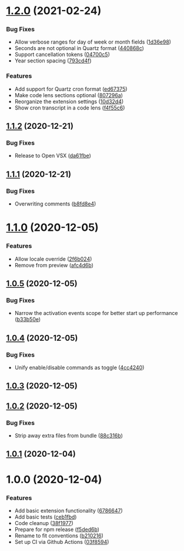 # [1.2.0](https://github.com/tumido/cron-explained/compare/v1.1.2...v1.2.0) (2021-02-24)


### Bug Fixes

* Allow verbose ranges for day of week or month fields ([1d36e98](https://github.com/tumido/cron-explained/commit/1d36e98c38e455fb802d66b1dcedf2ce9b60a758))
* Seconds are not optional in Quartz format ([440868c](https://github.com/tumido/cron-explained/commit/440868ccb816c709bf44b4cf6f471dd17c325948))
* Support cancellation tokens ([04700c5](https://github.com/tumido/cron-explained/commit/04700c5883ac16c6d8ef6ee35df1a5aec814317a))
* Year section spacing ([793cd4f](https://github.com/tumido/cron-explained/commit/793cd4f9065bf811fe331c96820720c1f0be9529))


### Features

* Add support for Quartz cron format ([ed67375](https://github.com/tumido/cron-explained/commit/ed67375bed233ad0c2f0e4ddcac52b6633e4c559))
* Make code lens sections optional ([807296a](https://github.com/tumido/cron-explained/commit/807296ae649cea5285e787d150d2d40db573d40b))
* Reorganize the extension settings ([10d32d4](https://github.com/tumido/cron-explained/commit/10d32d44711f9e9abea8a0f9a5da7a5cebc1500c))
* Show cron transcript in a code lens ([f4f55c6](https://github.com/tumido/cron-explained/commit/f4f55c6896d95cb6502e1e9eb7b0299b94fe70ec))

## [1.1.2](https://github.com/tumido/cron-explained/compare/v1.1.1...v1.1.2) (2020-12-21)


### Bug Fixes

* Release to Open VSX ([da61fbe](https://github.com/tumido/cron-explained/commit/da61fbe235bec156a139b3951d1a135c808fb1cf))

## [1.1.1](https://github.com/tumido/cron-explained/compare/v1.1.0...v1.1.1) (2020-12-21)


### Bug Fixes

* Overwriting comments ([b8fd8e4](https://github.com/tumido/cron-explained/commit/b8fd8e49a98c99e91aeb445865632ea1b7482c97))

# [1.1.0](https://github.com/tumido/cron-explained/compare/v1.0.5...v1.1.0) (2020-12-05)


### Features

* Allow locale override ([2f6b024](https://github.com/tumido/cron-explained/commit/2f6b02435222fe5210654fcff66b7a46c745dfbf))
* Remove from preview ([afc4d6b](https://github.com/tumido/cron-explained/commit/afc4d6b2cddb5dacfbd9df0810458c2f5cce7149))

## [1.0.5](https://github.com/tumido/cron-explained/compare/v1.0.4...v1.0.5) (2020-12-05)


### Bug Fixes

* Narrow the activation events scope for better start up performance ([b33b50e](https://github.com/tumido/cron-explained/commit/b33b50e50f37be56fa07eb72be1f6d38a0463951))

## [1.0.4](https://github.com/tumido/cron-explained/compare/v1.0.3...v1.0.4) (2020-12-05)


### Bug Fixes

* Unify enable/disable commands as toggle ([4cc4240](https://github.com/tumido/cron-explained/commit/4cc4240ee7cedeff92c29a455eb598f0a8a23280))

## [1.0.3](https://github.com/tumido/cron-explained/compare/v1.0.2...v1.0.3) (2020-12-05)

## [1.0.2](https://github.com/tumido/cron-explained/compare/v1.0.1...v1.0.2) (2020-12-05)


### Bug Fixes

* Strip away extra files from bundle ([88c316b](https://github.com/tumido/cron-explained/commit/88c316b05b56be3ea7bccde42413c2fd91d18752))

## [1.0.1](https://github.com/tumido/cron-explained/compare/v1.0.0...v1.0.1) (2020-12-04)

# 1.0.0 (2020-12-04)


### Features

* Add basic extension functionality ([6786647](https://github.com/tumido/cron-explained/commit/6786647f30eb6da7f79becc85643f44406891c69))
* Add basic tests ([ceb1fbd](https://github.com/tumido/cron-explained/commit/ceb1fbdf55cf1f9fba7601dc9b0a448a13d4f22e))
* Code cleanup ([38f1977](https://github.com/tumido/cron-explained/commit/38f1977cb16c8478a11b0b7ff48a1b3f5fe1373a))
* Prepare for npm release ([f5ded6b](https://github.com/tumido/cron-explained/commit/f5ded6bb23ac3046008d17a4df192e2d401439e3))
* Rename to fit conventions ([b210216](https://github.com/tumido/cron-explained/commit/b210216d33e5d62199a0d2c9f38ba8c27ae3a641))
* Set up CI via Github Actions ([03f8594](https://github.com/tumido/cron-explained/commit/03f8594aec9920a78d5f8e04fcd262a11182c273))
